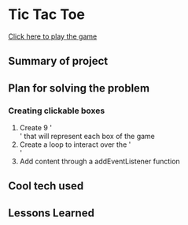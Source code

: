 # Tic Tac Toe
[Click here to play the game](https://andrealazari.github.io/tic-tac-toe/)
## Summary of project



## Plan for solving the problem
### Creating clickable boxes
1. Create 9 '<div>' that will represent each box of the game
2. Create a loop to interact over the '<div>'
3. Add content through a addEventListener function 




## Cool tech used
## Lessons Learned
